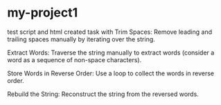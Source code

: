 # my-project1
test script and html
created  task  with
Trim Spaces: Remove leading and trailing spaces manually by iterating over the string.

Extract Words: Traverse the string manually to extract words (consider a word as a sequence of non-space characters).


Store Words in Reverse Order: Use a loop to collect the words in reverse order.


Rebuild the String: Reconstruct the string from the reversed words.
